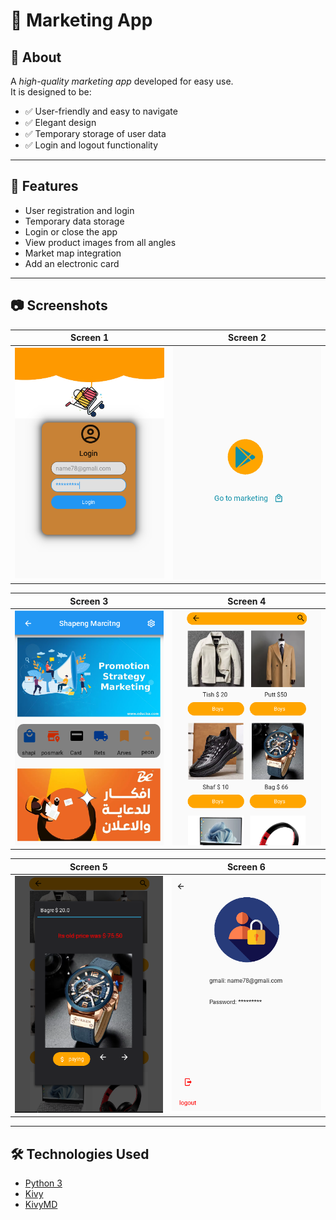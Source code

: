 
# 🛒 Marketing App

## 📌 About
A *high-quality marketing app* developed for easy use.  
It is designed to be:
- ✅ User-friendly and easy to navigate  
- ✅ Elegant design  
- ✅ Temporary storage of user data  
- ✅ Login and logout functionality  

---

## 🚀 Features
- User registration and login  
- Temporary data storage  
- Login or close the app  
- View product images from all angles  
- Market map integration  
- Add an electronic card  

---

## 📷 Screenshots
| Screen 1 | Screen 2 |
|----------|----------|
| ![Image1](imgd/img1.png) | ![Image2](imgd/img2.png) |

| Screen 3 | Screen 4 |
|----------|----------|
| ![Image3](imgd/img3.png) | ![Image4](imgd/img4.png) |

| Screen 5 | Screen 6 |
|----------|----------|
| ![Image5](imgd/img5.png) | ![Image6](imgd/img6.png) |

---

## 🛠️ Technologies Used
- [Python 3](https://www.python.org/)  
- [Kivy](https://kivy.org/)  
- [KivyMD](https://kivymd.readthedocs.io/)  



